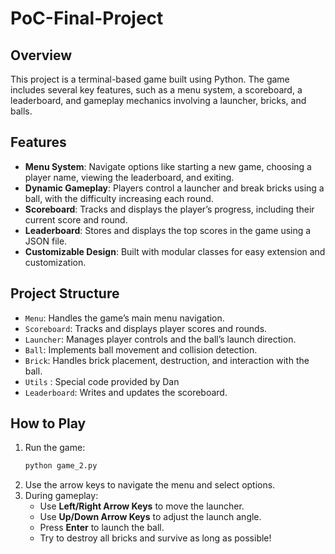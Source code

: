 # PoC-Final-Project

## Overview
This project is a terminal-based game built using Python. The game includes several key features, such as a menu system, a scoreboard, a leaderboard, and gameplay mechanics involving a launcher, bricks, and balls.

## Features
- **Menu System**: Navigate options like starting a new game, choosing a player name, viewing the leaderboard, and exiting.
- **Dynamic Gameplay**: Players control a launcher and break bricks using a ball, with the difficulty increasing each round.
- **Scoreboard**: Tracks and displays the player’s progress, including their current score and round.
- **Leaderboard**: Stores and displays the top scores in the game using a JSON file.
- **Customizable Design**: Built with modular classes for easy extension and customization.

## Project Structure
- `Menu`: Handles the game’s main menu navigation.
- `Scoreboard`: Tracks and displays player scores and rounds.
- `Launcher`: Manages player controls and the ball’s launch direction.
- `Ball`: Implements ball movement and collision detection.
- `Brick`: Handles brick placement, destruction, and interaction with the ball.
- `Utils` : Special code provided by Dan
- `Leaderboard`: Writes and updates the scoreboard.

## How to Play
1. Run the game:
   ```bash
   python game_2.py
   ```
2. Use the arrow keys to navigate the menu and select options.
3. During gameplay:
   - Use **Left/Right Arrow Keys** to move the launcher.
   - Use **Up/Down Arrow Keys** to adjust the launch angle.
   - Press **Enter** to launch the ball.
   - Try to destroy all bricks and survive as long as possible!
